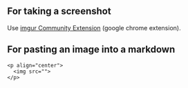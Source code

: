 ## For taking a screenshot

Use [imgur Community Extension](https://chrome.google.com/webstore/detail/imgur-community-extension/ehoopddfhgaehhmphfcooacjdpmbjlao) (google chrome extension).

## For pasting an image into a markdown

```
<p align="center">
  <img src="">
</p>
```
